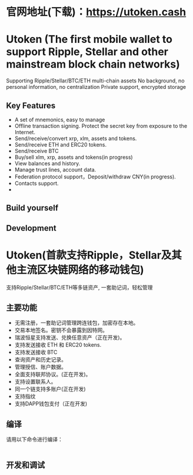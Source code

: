 # 官网地址(下载)：https://utoken.cash
# Utoken (The first mobile wallet to support Ripple, Stellar and other mainstream block chain networks)

Supporting Ripple/Stellar/BTC/ETH multi-chain assets
No background, no personal information, no centralization
Private support, encrypted storage

## Key Features

- A set of mnemonics, easy to manage
- Offline transaction signing. Protect the secret key from exposure to the Internet.
- Send/receive/convert xrp, xlm, assets and tokens.
- Send/receive ETH and ERC20 tokens.
- Send/receive BTC
- Buy/sell xlm, xrp, assets and tokens(in progress)
- View balances and history.
- Manage trust lines, account data.
- Federation protocol support，Deposit/withdraw CNY(in progress).
- Contacts support.
- 

## Build yourself


## Development


# Utoken(首款支持Ripple，Stellar及其他主流区块链网络的移动钱包)

支持Ripple/Stellar/BTC/ETH等多链资产, 一套助记词，轻松管理

## 主要功能

- 无需注册，一套助记词管理跨连钱包，加密存在本地。
- 交易本地签名。密钥不会暴露到因特网。
- 瑞波恒星支持发送、兑换任意资产（正在开发)。
- 支持发送接收 ETH 和 ERC20 tokens.
- 支持发送接收 BTC
- 查询资产和历史记录。
- 管理授信、账户数据。
- 全面支持联邦协议。(正在开发)。
- 支持设置联系人。
- 同一个链支持多账户(正在开发)
- 支持指纹
- 支持DAPP钱包支付（正在开发)
## 编译


请用以下命令进行编译：

```sh


```

## 开发和调试

```sh

```
